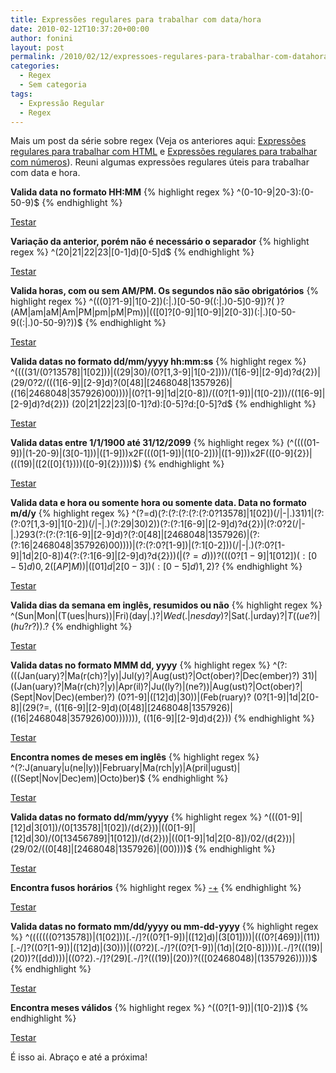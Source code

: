 ```yaml
---
title: Expressões regulares para trabalhar com data/hora
date: 2010-02-12T10:37:20+00:00
author: fonini
layout: post
permalink: /2010/02/12/expressoes-regulares-para-trabalhar-com-datahora/
categories:
  - Regex
  - Sem categoria
tags:
  - Expressão Regular
  - Regex
---
```

Mais um post da série sobre regex (Veja os anteriores aqui: [Expressões regulares para trabalhar com HTML](/2010/02/09/expressoes-regulares-para-trabalhar-com-html/) e [Expressões regulares para trabalhar com números](/2010/02/11/expressoes-regulares-para-trabalhar-com-numeros/)). Reuni algumas expressões regulares úteis para trabalhar com data e hora.

**Valida data no formato HH:MM** 
{% highlight regex %}
^(0-10-9|20-3):(0-50-9)$
{% endhighlight %}
  
<a href="http://regexpal.com/?flags=&regex=^%28[0-1][0-9]|[2][0-3]%29%3A%28[0-5][0-9]%29%24&input=12%3A30" rel="externo">Testar</a>

**Variação da anterior, porém não é necessário o separador** 
{% highlight regex %}
^(20|21|22|23|[0-1]d)[0-5]d$
{% endhighlight %}
  
<a href="http://regexpal.com/?flags=&regex=^%2820|21|22|23|[0-1]d%29[0-5]d%24&input=1540" rel="externo">Testar</a>

**Valida horas, com ou sem AM/PM. Os segundos não são obrigatórios**
{% highlight regex %}
^(((0]?1-9]|1[0-2])(:|.)[0-50-9\((:|.)0-5]0-9])?( )?(AM|am|aM|Am|PM|pm|pM|Pm))|(([0]?[0-9]|1[0-9]|2[0-3])(:|.)[0-50-9\((:|.)0-50-9)?))$
{% endhighlight %}
  
<a href="http://regexpal.com/?flags=&regex=^%28%28%28[0]%3F[1-9]|1[0-2]%29%28%3A|.%29[0-5][0-9]%28%28%3A|.%29[0-5][0-9]%29%3F%28%20%29%3F%28AM|am|aM|Am|PM|pm|pM|Pm%29%29|%28%28[0]%3F[0-9]|1[0-9]|2[0-3]%29%28%3A|.%29[0-5][0-9]%28%28%3A|.%29[0-5][0-9]%29%3F%29%29%24&input=03%3A40%20AM" rel="externo">Testar</a>

**Valida datas no formato dd/mm/yyyy hh:mm:ss**
{% highlight regex %}
^((((31/(0?13578]|1[02]))|((29|30)/(0?[1,3-9]|1[0-2])))/(1[6-9]|[2-9]d)?d{2})|(29/0?2/(((1[6-9]|[2-9]d)?(0[48]|[2468048|1357926)|((16|2468048|357926)00))))|(0?[1-9]|1d|2[0-8])/((0?[1-9])|(1[0-2]))/((1[6-9]|[2-9]d)?d{2})) (20|21|22|23|[0-1]?d):[0-5]?d:[0-5]?d$
{% endhighlight %}
	  
<a href="http://regexpal.com/?flags=&regex=^%28%28%28%2831%2F%280%3F[13578]|1[02]%29%29|%28%2829|30%29%2F%280%3F[1%2C3-9]|1[0-2]%29%29%29%2F%281[6-9]|[2-9]d%29%3Fd{2}%29|%2829%2F0%3F2%2F%28%28%281[6-9]|[2-9]d%29%3F%280[48]|[2468][048]|[13579][26]%29|%28%2816|[2468][048]|[3579][26]%2900%29%29%29%29|%280%3F[1-9]|1d|2[0-8]%29%2F%28%280%3F[1-9]%29|%281[0-2]%29%29%2F%28%281[6-9]|[2-9]d%29%3Fd{2}%29%29%20%2820|21|22|23|[0-1]%3Fd%29%3A[0-5]%3Fd%3A[0-5]%3Fd%24&input=12%2F04%2F1990%2014%3A00%3A50" rel="externo">Testar</a>

**Valida datas entre 1/1/1900 até 31/12/2099**
{% highlight regex %}
(^((((01-9])|(1-20-9)|(3[0-1]))|([1-9]))x2F(((0[1-9])|(1[0-2]))|([1-9]))x2F(([0-9]{2})|(((19)|([2([0]{1})))([0-9]{2}))))$)
{% endhighlight %}
	  
<a href="http://regexpal.com/?flags=&regex=%28^%28%28%28%280[1-9]%29|%28[1-2][0-9]%29|%283[0-1]%29%29|%28[1-9]%29%29x2F%28%28%280[1-9]%29|%281[0-2]%29%29|%28[1-9]%29%29x2F%28%28[0-9]{2}%29|%28%28%2819%29|%28[2]%28[0]{1}%29%29%29%28[0-9]{2}%29%29%29%29%24%29&input=12%2F04%2F1990" rel="externo">Testar</a>

**Valida data e hora ou somente hora ou somente data. Data no formato m/d/y**
{% highlight regex %}
^(?=d)(?:(?:(?:(?:(?:0?13578]|1[02])(/|-|.)31)1|(?:(?:0?[1,3-9]|1[0-2])(/|-|.)(?:29|30)2))(?:(?:1[6-9]|[2-9]d)?d{2})|(?:0?2(/|-|.)293(?:(?:(?:1[6-9]|[2-9]d)?(?:0[48]|[2468048|1357926)|(?:(?:16|2468048|357926)00))))|(?:(?:0?[1-9])|(?:1[0-2]))(/|-|.)(?:0?[1-9]|1d|2[0-8])4(?:(?:1[6-9]|[2-9]d)?d{2}))($| (?=d)))?(((0?[1-9]|1[012])(:[0-5]d){0,2}( [AP]M))|([01]d|2[0-3])(:[0-5]d){1,2})?$
{% endhighlight %}
	  
<a href="http://regexpal.com/?flags=&regex=^%28%3F%3Dd%29%28%3F%3A%28%3F%3A%28%3F%3A%28%3F%3A%28%3F%3A0%3F[13578]|1[02]%29%28%2F|-|.%2931%291|%28%3F%3A%28%3F%3A0%3F[1%2C3-9]|1[0-2]%29%28%2F|-|.%29%28%3F%3A29|30%292%29%29%28%3F%3A%28%3F%3A1[6-9]|[2-9]d%29%3Fd{2}%29|%28%3F%3A0%3F2%28%2F|-|.%29293%28%3F%3A%28%3F%3A%28%3F%3A1[6-9]|[2-9]d%29%3F%28%3F%3A0[48]|[2468][048]|[13579][26]%29|%28%3F%3A%28%3F%3A16|[2468][048]|[3579][26]%2900%29%29%29%29|%28%3F%3A%28%3F%3A0%3F[1-9]%29|%28%3F%3A1[0-2]%29%29%28%2F|-|.%29%28%3F%3A0%3F[1-9]|1d|2[0-8]%294%28%3F%3A%28%3F%3A1[6-9]|[2-9]d%29%3Fd{2}%29%29%28%24|%20%28%3F%3Dd%29%29%29%3F%28%28%280%3F[1-9]|1[012]%29%28%3A[0-5]d%29{0%2C2}%28%20[AP]M%29%29|%28[01]d|2[0-3]%29%28%3A[0-5]d%29{1%2C2}%29%3F%24&input=04%2F12%2F1990%2014%3A30%3A45" rel="externo">Testar</a>

**Valida dias da semana em inglês, resumidos ou não**
{% highlight regex %}
^(Sun|Mon|(T(ues|hurs))|Fri)(day|.)?$|Wed(.|nesday)?$|Sat(.|urday)?$|T((ue?)|(hu?r?)).?$
{% endhighlight %}
	  
<a href="http://regexpal.com/?flags=&regex=^%28Sun|Mon|%28T%28ues|hurs%29%29|Fri%29%28day|.%29%3F%24|Wed%28.|nesday%29%3F%24|Sat%28.|urday%29%3F%24|T%28%28ue%3F%29|%28hu%3Fr%3F%29%29.%3F%24&input=Sunday" rel="externo">Testar</a>

**Valida datas no formato MMM dd, yyyy**
{% highlight regex %}
^(?:(((Jan(uary)?|Ma(r(ch)?|y)|Jul(y)?|Aug(ust)?|Oct(ober)?|Dec(ember)?) 31)|((Jan(uary)?|Ma(r(ch)?|y)|Apr(il)?|Ju((ly?)|(ne?))|Aug(ust)?|Oct(ober)?|(Sept|Nov|Dec)(ember)?) (0?1-9]|([12]d)|30))|(Feb(ruary)? (0?[1-9]|1d|2[0-8]|(29(?=, ((1[6-9]|[2-9]d)(0[48]|[2468048|1357926)|((16|2468048|357926)00))))))), ((1[6-9]|[2-9]d)d{2}))
{% endhighlight %}
	  
<a href="http://regexpal.com/?flags=&regex=^%28%3F%3A%28%28%28Jan%28uary%29%3F|Ma%28r%28ch%29%3F|y%29|Jul%28y%29%3F|Aug%28ust%29%3F|Oct%28ober%29%3F|Dec%28ember%29%3F%29%2031%29|%28%28Jan%28uary%29%3F|Ma%28r%28ch%29%3F|y%29|Apr%28il%29%3F|Ju%28%28ly%3F%29|%28ne%3F%29%29|Aug%28ust%29%3F|Oct%28ober%29%3F|%28Sept|Nov|Dec%29%28ember%29%3F%29%20%280%3F[1-9]|%28[12]d%29|30%29%29|%28Feb%28ruary%29%3F%20%280%3F[1-9]|1d|2[0-8]|%2829%28%3F%3D%2C%20%28%281[6-9]|[2-9]d%29%280[48]|[2468][048]|[13579][26]%29|%28%2816|[2468][048]|[3579][26]%2900%29%29%29%29%29%29%29%2C%20%28%281[6-9]|[2-9]d%29d{2}%29%29&input=April%2012%2C%201990" rel="externo">Testar</a>

**Encontra nomes de meses em inglês**
{% highlight regex %}
^(?:J(anuary|u(ne|ly))|February|Ma(rch|y)|A(pril|ugust)|(((Sept|Nov|Dec)em)|Octo)ber)$
{% endhighlight %}
	  
<a href="http://regexpal.com/?flags=&regex=^%28%3F%3AJ%28anuary|u%28ne|ly%29%29|February|Ma%28rch|y%29|A%28pril|ugust%29|%28%28%28Sept|Nov|Dec%29em%29|Octo%29ber%29%24&input=September" rel="externo">Testar</a>

**Valida datas no formato dd/mm/yyyy**
{% highlight regex %}
^(((01-9]|[12]d|3[01])/(0[13578]|1[02])/(d{2}))|((0[1-9]|[12]d|30)/(0[13456789]|1[012])/(d{2}))|((0[1-9]|1d|2[0-8])/02/(d{2}))|(29/02/((0[48]|[2468048|1357926)|(00))))$
{% endhighlight %}
	  
<a href="http://regexpal.com/?flags=&regex=^%28%28%280[1-9]|[12]d|3[01]%29%2F%280[13578]|1[02]%29%2F%28d{2}%29%29|%28%280[1-9]|[12]d|30%29%2F%280[13456789]|1[012]%29%2F%28d{2}%29%29|%28%280[1-9]|1d|2[0-8]%29%2F02%2F%28d{2}%29%29|%2829%2F02%2F%28%280[48]|[2468][048]|[13579][26]%29|%2800%29%29%29%29%24&input=12%2F04%2F90" rel="externo">Testar</a>

**Encontra fusos horários**
{% highlight regex %}
[-+]((0[0-9]|1[0-3]):([03]0|45)|14:00)
{% endhighlight %}
	  
<a href="http://regexpal.com/?flags=&regex=[-%2B]%28%280[0-9]|1[0-3]%29%3A%28[03]0|45%29|14%3A00%29&input=-03%3A00" rel="externo">Testar</a>

**Valida datas no formato mm/dd/yyyy ou mm-dd-yyyy**
{% highlight regex %}
^(((((((0?13578])|(1[02]))[.-/]?((0?[1-9])|([12]d)|(3[01])))|(((0?[469])|(11))[.-/]?((0?[1-9])|([12]d)|(30)))|((0?2)[.-/]?((0?[1-9])|(1d)|(2[0-8]))))[.-/]?(((19)|(20))?([dd))))|((0?2).-/]?(29)[.-/]?(((19)|(20))?(([02468048)|(1357926)))))$
{% endhighlight %}
	  
<a href="http://regexpal.com/?flags=&regex=^%28%28%28%28%28%28%280%3F[13578]%29|%281[02]%29%29[.-%2F]%3F%28%280%3F[1-9]%29|%28[12]d%29|%283[01]%29%29%29|%28%28%280%3F[469]%29|%2811%29%29[.-%2F]%3F%28%280%3F[1-9]%29|%28[12]d%29|%2830%29%29%29|%28%280%3F2%29[.-%2F]%3F%28%280%3F[1-9]%29|%281d%29|%282[0-8]%29%29%29%29[.-%2F]%3F%28%28%2819%29|%2820%29%29%3F%28[d][d]%29%29%29%29|%28%280%3F2%29[.-%2F]%3F%2829%29[.-%2F]%3F%28%28%2819%29|%2820%29%29%3F%28%28[02468][048]%29|%28[13579][26]%29%29%29%29%29%24&input=12%2F31%2F2009" rel="externo">Testar</a>

**Encontra meses válidos**
{% highlight regex %}
^((0?[1-9])|(1[0-2]))$
{% endhighlight %}
	  
<a href="http://regexpal.com/?flags=&regex=^%28%280%3F[1-9]%29|%281[0-2]%29%29%24&input=1" rel="externo">Testar</a>

É isso ai. Abraço e até a próxima!